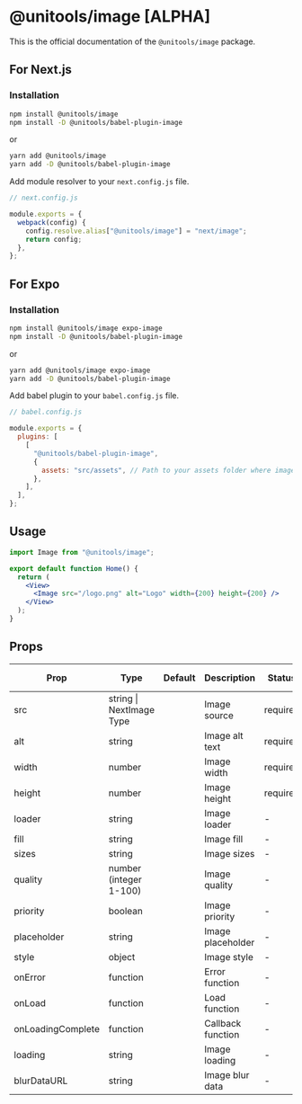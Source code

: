 # @unitools/image [ALPHA]

This is the official documentation of the `@unitools/image` package.

## For Next.js

### Installation

```bash
npm install @unitools/image
npm install -D @unitools/babel-plugin-image
```

or

```bash
yarn add @unitools/image
yarn add -D @unitools/babel-plugin-image
```

Add module resolver to your `next.config.js` file.

```js
// next.config.js

module.exports = {
  webpack(config) {
    config.resolve.alias["@unitools/image"] = "next/image";
    return config;
  },
};
```

## For Expo

### Installation

```bash
npm install @unitools/image expo-image
npm install -D @unitools/babel-plugin-image
```

or

```bash
yarn add @unitools/image expo-image
yarn add -D @unitools/babel-plugin-image
```

Add babel plugin to your `babel.config.js` file.

```js
// babel.config.js

module.exports = {
  plugins: [
    [
      "@unitools/babel-plugin-image",
      {
        assets: "src/assets", // Path to your assets folder where images are stored
      },
    ],
  ],
};
```

## Usage

```jsx
import Image from "@unitools/image";

export default function Home() {
  return (
    <View>
      <Image src="/logo.png" alt="Logo" width={200} height={200} />
    </View>
  );
}
```

## Props

| Prop              | Type                     | Default | Description       | Status   | Support Status |
| ----------------- | ------------------------ | ------- | ----------------- | -------- | -------------- |
| src               | string \| NextImage Type |         | Image source      | required | ✅             |
| alt               | string                   |         | Image alt text    | required | ✅             |
| width             | number                   |         | Image width       | required | ✅             |
| height            | number                   |         | Image height      | required | ✅             |
| loader            | string                   |         | Image loader      | -        | ❌             |
| fill              | string                   |         | Image fill        | -        | ❌             |
| sizes             | string                   |         | Image sizes       | -        | ❌             |
| quality           | number (integer 1-100)   |         | Image quality     | -        | ❌             |
| priority          | boolean                  |         | Image priority    | -        | ✅             |
| placeholder       | string                   |         | Image placeholder | -        | ✅             |
| style             | object                   |         | Image style       | -        | ✅             |
| onError           | function                 |         | Error function    | -        | ✅             |
| onLoad            | function                 |         | Load function     | -        | ✅             |
| onLoadingComplete | function                 |         | Callback function | -        | ❌             |
| loading           | string                   |         | Image loading     | -        | ❌             |
| blurDataURL       | string                   |         | Image blur data   | -        | ❌             |
